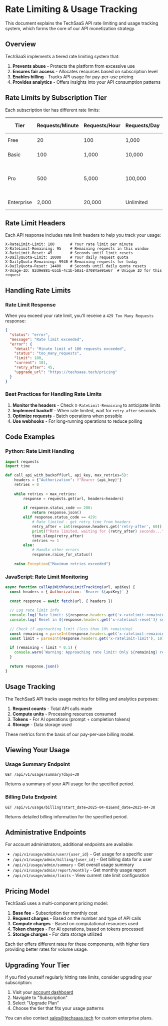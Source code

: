 # Rate Limiting & Usage Tracking

This document explains the TechSaaS API rate limiting and usage tracking system, which forms the core of our API monetization strategy.

## Overview

TechSaaS implements a tiered rate limiting system that:

1. **Prevents abuse** - Protects the platform from excessive use
2. **Ensures fair access** - Allocates resources based on subscription level 
3. **Enables billing** - Tracks API usage for pay-per-use pricing
4. **Provides analytics** - Offers insights into your API consumption patterns

## Rate Limits by Subscription Tier

Each subscription tier has different rate limits:

| Tier | Requests/Minute | Requests/Hour | Requests/Day | Pricing Model |
|------|-----------------|---------------|--------------|---------------|
| Free | 20 | 100 | 1,000 | Limited access |
| Basic | 100 | 1,000 | 10,000 | Pay-per-use |
| Pro | 500 | 5,000 | 100,000 | Pay-per-use with volume discount |
| Enterprise | 2,000 | 20,000 | Unlimited | Custom pricing |

## Rate Limit Headers

Each API response includes rate limit headers to help you track your usage:

```
X-RateLimit-Limit: 100       # Your rate limit per minute
X-RateLimit-Remaining: 95    # Remaining requests in this window
X-RateLimit-Reset: 45        # Seconds until limit resets
X-DailyQuota-Limit: 10000    # Your daily request quota
X-DailyQuota-Remaining: 9940 # Remaining requests for today
X-DailyQuota-Reset: 14400    # Seconds until daily quota resets
X-Usage-ID: 82d9e881-651b-4c1b-b8a1-d7084ae91e67  # Unique ID for this request
```

## Handling Rate Limits

### Rate Limit Response

When you exceed your rate limit, you'll receive a `429 Too Many Requests` response:

```json
{
  "status": "error",
  "message": "Rate limit exceeded",
  "error": {
    "detail": "Minute limit of 100 requests exceeded",
    "status": "too_many_requests",
    "limit": 100,
    "current": 101,
    "retry_after": 45,
    "upgrade_url": "https://techsaas.tech/pricing"
  }
}
```

### Best Practices for Handling Rate Limits

1. **Monitor the headers** - Check `X-RateLimit-Remaining` to anticipate limits
2. **Implement backoff** - When rate limited, wait for `retry_after` seconds
3. **Optimize requests** - Batch operations when possible
4. **Use webhooks** - For long-running operations to reduce polling

## Code Examples

### Python: Rate Limit Handling

```python
import requests
import time

def call_api_with_backoff(url, api_key, max_retries=5):
    headers = {"Authorization": f"Bearer {api_key}"}
    retries = 0
    
    while retries < max_retries:
        response = requests.get(url, headers=headers)
        
        if response.status_code == 200:
            return response.json()
        elif response.status_code == 429:
            # Rate limited - get retry time from headers
            retry_after = int(response.headers.get('retry-after', 60))
            print(f"Rate limited, waiting for {retry_after} seconds...")
            time.sleep(retry_after)
            retries += 1
        else:
            # Handle other errors
            response.raise_for_status()
    
    raise Exception("Maximum retries exceeded")
```

### JavaScript: Rate Limit Monitoring

```javascript
async function callApiWithRateLimitTracking(url, apiKey) {
  const headers = { Authorization: `Bearer ${apiKey}` }
  
  const response = await fetch(url, { headers })
  
  // Log rate limit info
  console.log(`Rate limit: ${response.headers.get('x-ratelimit-remaining')}/${response.headers.get('x-ratelimit-limit')}`)
  console.log(`Reset in ${response.headers.get('x-ratelimit-reset')} seconds`)
  
  // Check if approaching limit (less than 10% remaining)
  const remaining = parseInt(response.headers.get('x-ratelimit-remaining'), 10)
  const limit = parseInt(response.headers.get('x-ratelimit-limit'), 10)
  
  if (remaining < limit * 0.1) {
    console.warn(`Warning: Approaching rate limit! Only ${remaining} requests remaining.`)
  }
  
  return response.json()
}
```

## Usage Tracking

The TechSaaS API tracks usage metrics for billing and analytics purposes:

1. **Request counts** - Total API calls made
2. **Compute units** - Processing resources consumed
3. **Tokens** - For AI operations (prompt + completion tokens)
4. **Storage** - Data storage used

These metrics form the basis of our pay-per-use billing model.

## Viewing Your Usage

### Usage Summary Endpoint

```
GET /api/v1/usage/summary?days=30
```

Returns a summary of your API usage for the specified period.

### Billing Data Endpoint

```
GET /api/v1/usage/billing?start_date=2025-04-01&end_date=2025-04-30
```

Returns detailed billing information for the specified period.

## Administrative Endpoints

For account administrators, additional endpoints are available:

- `/api/v1/usage/admin/user/{user_id}` - Get usage for a specific user
- `/api/v1/usage/admin/billing/{user_id}` - Get billing data for a user
- `/api/v1/usage/admin/summary` - Get overall usage summary
- `/api/v1/usage/admin/report/monthly` - Get monthly usage report
- `/api/v1/usage/admin/limits` - View current rate limit configuration

## Pricing Model

TechSaaS uses a multi-component pricing model:

1. **Base fee** - Subscription tier monthly cost
2. **Request charges** - Based on the number and type of API calls
3. **Compute charges** - Based on computational resources used
4. **Token charges** - For AI operations, based on tokens processed
5. **Storage charges** - For data storage utilized

Each tier offers different rates for these components, with higher tiers providing better rates for volume usage.

## Upgrading Your Tier

If you find yourself regularly hitting rate limits, consider upgrading your subscription:

1. Visit your [account dashboard](https://techsaas.tech/dashboard)
2. Navigate to "Subscription"
3. Select "Upgrade Plan"
4. Choose the tier that fits your usage patterns

You can also contact [sales@techsaas.tech](mailto:sales@techsaas.tech) for custom enterprise plans.
